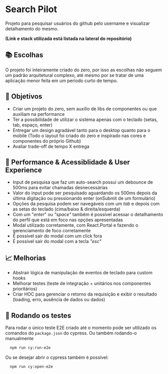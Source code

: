 # Search Pilot

Projeto para pesquisar usuários do github pelo username e visualizar detalhamento do mesmo.

**(Link e stack utilizada está listada na lateral do repositório)**

## 📚 Escolhas

O projeto foi inteiramente criado do zero, por isso as escolhas não seguem um padrão arquitetural complexo, até mesmo por se tratar de uma aplicação menor feita em um período curto de tempo.

## 🎯 Objetivos

- Criar um projeto do zero, sem auxílio de libs de componentes ou que auxiliam na performance
- Ter a possibilidade de utilizar o sistema apenas com o teclado (setas, tab, espaço, enter)
- Entregar um design agradável tanto para o desktop quanto para o mobile (Todo o layout foi criado do zero e inspirado nas cores e componentes do próprio Github)
- Avaliar trade-off de tempo X entrega

## 💯 Performance & Acessiblidade & User Experience

- Input de pesquisa que faz um auto-search possui um debounce de 500ms para evitar chamadas desnecessárias
- Valor do input pode ser pesquisado aguardando os 500ms depois da última digitação ou pressionando enter (onSubmit de um formulário)
- Opções da pesquisa podem ser navegáveis com um _tab_ e depois com as setas do teclado (cima/baixo & direita/esquerda)
- Com um "_enter_" ou _"space"_ também é possível acessar o detalhamento do perfil que está em foco nas opções apresentadas
- Modal utilizado corretamente, com React.Portal e fazendo o gerenciamento de foco corretamente
- É possível sair do modal com um click fora
- É possível sair do modal com a tecla _"esc"_

## 📈 Melhorias

- Abstrair lógica de manipulação de eventos de teclado para custom hooks
- Melhorar testes (teste de integração + unitários nos componentes prioritários)
- Criar HOC para gerenciar o retorno da requisição e exibir o resultado (loading, erro, ausência de dados ou dados)

## 🧪 Rodando os testes

Para rodar o único teste E2E criado até o momento pode ser utilizado os comandos do `package.json` do cypress. Ou também rodando-o manualmente

```bash
  npm run cy:run-e2e
```

Ou se desejar abrir o cypress também é possível:

```bash
  npm run cy:open-e2e
```
